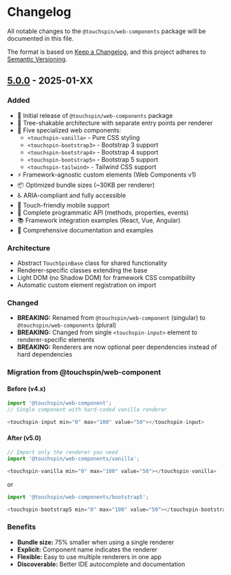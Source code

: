 # Changelog

All notable changes to the `@touchspin/web-components` package will be documented in this file.

The format is based on [Keep a Changelog](https://keepachangelog.com/en/1.0.0/),
and this project adheres to [Semantic Versioning](https://semver.org/spec/v2.0.0.html).

## [5.0.0] - 2025-01-XX

### Added
- 🎯 Initial release of `@touchspin/web-components` package
- 🌳 Tree-shakable architecture with separate entry points per renderer
- 🎨 Five specialized web components:
  - `<touchspin-vanilla>` - Pure CSS styling
  - `<touchspin-bootstrap3>` - Bootstrap 3 support
  - `<touchspin-bootstrap4>` - Bootstrap 4 support
  - `<touchspin-bootstrap5>` - Bootstrap 5 support
  - `<touchspin-tailwind>` - Tailwind CSS support
- ⚡ Framework-agnostic custom elements (Web Components v1)
- 📦 Optimized bundle sizes (~30KB per renderer)
- ♿ ARIA-compliant and fully accessible
- 📱 Touch-friendly mobile support
- 🔧 Complete programmatic API (methods, properties, events)
- 📚 Framework integration examples (React, Vue, Angular)
- 📖 Comprehensive documentation and examples

### Architecture
- Abstract `TouchSpinBase` class for shared functionality
- Renderer-specific classes extending the base
- Light DOM (no Shadow DOM) for framework CSS compatibility
- Automatic custom element registration on import

### Changed
- **BREAKING:** Renamed from `@touchspin/web-component` (singular) to `@touchspin/web-components` (plural)
- **BREAKING:** Changed from single `<touchspin-input>` element to renderer-specific elements
- **BREAKING:** Renderers are now optional peer dependencies instead of hard dependencies

### Migration from @touchspin/web-component

#### Before (v4.x)
```javascript
import '@touchspin/web-component';
// Single component with hard-coded vanilla renderer

<touchspin-input min="0" max="100" value="50"></touchspin-input>
```

#### After (v5.0)
```javascript
// Import only the renderer you need
import '@touchspin/web-components/vanilla';

<touchspin-vanilla min="0" max="100" value="50"></touchspin-vanilla>
```

or

```javascript
import '@touchspin/web-components/bootstrap5';

<touchspin-bootstrap5 min="0" max="100" value="50"></touchspin-bootstrap5>
```

### Benefits
- **Bundle size:** 75% smaller when using a single renderer
- **Explicit:** Component name indicates the renderer
- **Flexible:** Easy to use multiple renderers in one app
- **Discoverable:** Better IDE autocomplete and documentation

[5.0.0]: https://github.com/istvan-ujjmeszaros/bootstrap-touchspin/tree/main/packages/web-components
